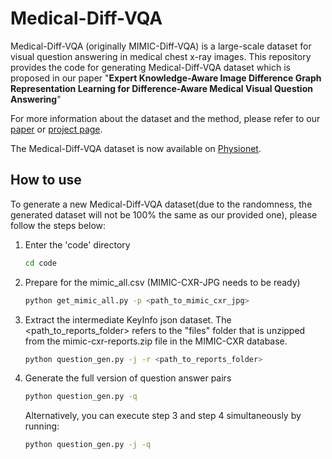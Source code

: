 # Medical-Diff-VQA
Medical-Diff-VQA (originally MIMIC-Diff-VQA) is a large-scale dataset for visual question answering in medical chest x-ray images. This repository provides the code for generating Medical-Diff-VQA dataset which is proposed in our paper "**Expert Knowledge-Aware Image Difference Graph Representation Learning for Difference-Aware Medical Visual Question Answering**" 

For more information about the dataset and the method, please refer to our [paper](https://dl.acm.org/doi/abs/10.1145/3580305.3599819) or [project page](https://holipori.github.io/KDD2023-MIMIC-Diff-VQA/).


The Medical-Diff-VQA dataset is now available on [Physionet](https://physionet.org/content/medical-diff-vqa/1.0.0/).



[//]: # (We will provide the download link as soon as it is available. Since our dataset contains sensitive data, there are some necessary procedures to complete before accessing it. We suggest completing these procedures while waiting, so that you can save time once our dataset is finally released. Firstly, you need to apply to become a credentialed user on Physionet. After that, you need to complete the CITI Data or Specimens Only Research training. For more information, please refer to [this page]&#40;https://physionet.org/settings/credentialing/&#41;. )

## How to use
To generate a new Medical-Diff-VQA dataset(due to the randomness, the generated dataset will not be 100% the same as our provided one), please follow the steps below:
1. Enter the 'code' directory
    ```bash
    cd code
    ```
2. Prepare for the mimic_all.csv (MIMIC-CXR-JPG needs to be ready)
    ```bash
    python get_mimic_all.py -p <path_to_mimic_cxr_jpg>
    ```
3. Extract the intermediate KeyInfo json dataset. The <path_to_reports_folder> refers to the "files" folder that is unzipped from the mimic-cxr-reports.zip file in the MIMIC-CXR database.
    ```bash
    python question_gen.py -j -r <path_to_reports_folder>
    ```
4. Generate the full version of question answer pairs
    ```bash
    python question_gen.py -q
    ```

    Alternatively, you can execute step 3 and step 4 simultaneously by running:
    ```bash
    python question_gen.py -j -q
    ```
